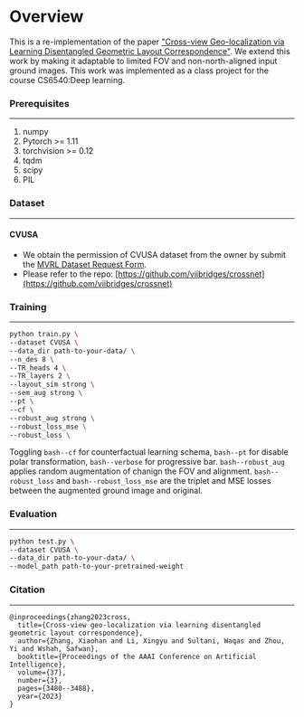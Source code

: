 # Overview
This is a re-implementation of the paper ["Cross-view Geo-localization via Learning Disentangled Geometric Layout Correspondence"](https://arxiv.org/abs/2212.04074). We extend this work by making it adaptable to limited FOV and non-north-aligned input ground images. This work was implemented as a class project for the course CS6540:Deep learning.

### Prerequisites
---
1. numpy
2. Pytorch >= 1.11
3. torchvision >= 0.12
4. tqdm
5. scipy
6. PIL


### Dataset
---
#### CVUSA

- We obtain the permission of CVUSA dataset from the owner by submit the [MVRL Dataset Request Form](https://mvrl.cse.wustl.edu/datasets/cvusa/).
- Please refer to the repo: [https://github.com/viibridges/crossnet](https://github.com/viibridges/crossnet)


### Training
---
```bash
python train.py \
--dataset CVUSA \
--data_dir path-to-your-data/ \
--n_des 8 \
--TR_heads 4 \
--TR_layers 2 \
--layout_sim strong \
--sem_aug strong \
--pt \
--cf \
--robust_aug strong \
--robust_loss_mse \
--robust_loss \
```
Toggling ```bash--cf``` for counterfactual learning schema, ```bash--pt``` for disable polar transformation, ```bash--verbose``` for progressive bar. ```bash--robust_aug``` applies random augmentation of chanign the FOV and alignment. ```bash--robust_loss``` and ```bash--robust_loss_mse``` are the triplet and MSE losses between the augmented ground image and original.
### Evaluation
---
```bash
python test.py \
--dataset CVUSA \
--data_dir path-to-your-data/ \
--model_path path-to-your-pretrained-weight
```

### Citation
---
```
@inproceedings{zhang2023cross,
  title={Cross-view geo-localization via learning disentangled geometric layout correspondence},
  author={Zhang, Xiaohan and Li, Xingyu and Sultani, Waqas and Zhou, Yi and Wshah, Safwan},
  booktitle={Proceedings of the AAAI Conference on Artificial Intelligence},
  volume={37},
  number={3},
  pages={3480--3488},
  year={2023}
}
```
